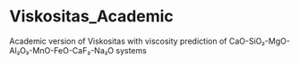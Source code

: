 # Viskositas_Academic
Academic version of Viskositas with viscosity prediction of CaO-SiO₂-MgO-Al₂O₃-MnO-FeO-CaF₂-Na₂O systems
